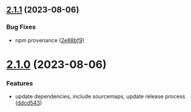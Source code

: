 ## [2.1.1](https://github.com/samialdury/gracy/compare/v2.1.0...v2.1.1) (2023-08-06)


### Bug Fixes

* npm provenance ([2e88bf9](https://github.com/samialdury/gracy/commit/2e88bf9a4bc5e085d1afb4bc1107d945fb1ce005))

# [2.1.0](https://github.com/samialdury/gracy/compare/v2.0.2...v2.1.0) (2023-08-06)


### Features

* update dependencies, include sourcemaps, update release process ([ddcd543](https://github.com/samialdury/gracy/commit/ddcd543d5b66c90e1957070a0686728b3331fd76))
